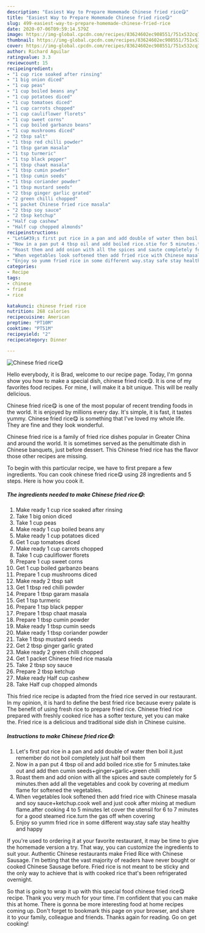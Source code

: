 ```yaml
---
description: "Easiest Way to Prepare Homemade Chinese fried rice😋"
title: "Easiest Way to Prepare Homemade Chinese fried rice😋"
slug: 499-easiest-way-to-prepare-homemade-chinese-fried-rice
date: 2020-07-06T09:59:14.579Z
image: https://img-global.cpcdn.com/recipes/83624602ec908551/751x532cq70/chinese-fried-rice😋-recipe-main-photo.jpg
thumbnail: https://img-global.cpcdn.com/recipes/83624602ec908551/751x532cq70/chinese-fried-rice😋-recipe-main-photo.jpg
cover: https://img-global.cpcdn.com/recipes/83624602ec908551/751x532cq70/chinese-fried-rice😋-recipe-main-photo.jpg
author: Richard Aguilar
ratingvalue: 3.3
reviewcount: 15
recipeingredient:
- "1 cup rice soaked after rinsing"
- "1 big onion diced"
- "1 cup peas"
- "1 cup boiled beans any"
- "1 cup potatoes diced"
- "1 cup tomatoes diced"
- "1 cup carrots chopped"
- "1 cup cauliflower florets"
- "1 cup sweet corns"
- "1 cup boiled garbanzo beans"
- "1 cup mushrooms diced"
- "2 tbsp salt"
- "1 tbsp red chilli powder"
- "1 tbsp garam masala"
- "1 tsp turmeric"
- "1 tsp black pepper"
- "1 tbsp chaat masala"
- "1 tbsp cumin powder"
- "1 tbsp cumin seeds"
- "1 tbsp coriander powder"
- "1 tbsp mustard seeds"
- "2 tbsp ginger garlic grated"
- "2 green chilli chopped"
- "1 packet Chinese fried rice masala"
- "2 tbsp soy sauce"
- "2 tbsp ketchup"
- "Half cup cashew"
- "Half cup chopped almonds"
recipeinstructions:
- "Let&#39;s first put rice in a pan and add double of water then boil it.just remember do not boil completely just half boil them"
- "Now in a pan put 4 tbsp oil and add boiled rice.stie for 5 minutes.take out and add then cumin seeds+ginger+garlic+green chilli"
- "Roast them and add onion with all the spices and saute completely for 5 minutes.then add all the vegetables and cook by covering at medium flame for softened the vegetables."
- "When vegetables look softened then add fried rice with Chinese masala and soy sauce+ketchup.cook well and just cook after mixing at medium flame.after cooking 4 to 5 minutes let cover the utensil for 6 to 7 minutes for a good steamed rice.turn the gas off when covering"
- "Enjoy so yumm fried rice in some different way.stay safe stay healthy and happy"
categories:
- Recipe
tags:
- chinese
- fried
- rice

katakunci: chinese fried rice 
nutrition: 268 calories
recipecuisine: American
preptime: "PT10M"
cooktime: "PT51M"
recipeyield: "2"
recipecategory: Dinner

---
```



![Chinese fried rice😋](https://img-global.cpcdn.com/recipes/83624602ec908551/751x532cq70/chinese-fried-rice😋-recipe-main-photo.jpg)

Hello everybody, it is Brad, welcome to our recipe page. Today, I'm gonna show you how to make a special dish, chinese fried rice😋. It is one of my favorites food recipes. For mine, I will make it a bit unique. This will be really delicious.

Chinese fried rice😋 is one of the most popular of recent trending foods in the world. It is enjoyed by millions every day. It's simple, it is fast, it tastes yummy. Chinese fried rice😋 is something that I've loved my whole life. They are fine and they look wonderful.

Chinese fried rice is a family of fried rice dishes popular in Greater China and around the world. It is sometimes served as the penultimate dish in Chinese banquets, just before dessert. This Chinese fried rice has the flavor those other recipes are missing.


To begin with this particular recipe, we have to first prepare a few ingredients. You can cook chinese fried rice😋 using 28 ingredients and 5 steps. Here is how you cook it.

##### The ingredients needed to make Chinese fried rice😋:

1. Make ready 1 cup rice soaked after rinsing
1. Take 1 big onion diced
1. Take 1 cup peas
1. Make ready 1 cup boiled beans any
1. Make ready 1 cup potatoes diced
1. Get 1 cup tomatoes diced
1. Make ready 1 cup carrots chopped
1. Take 1 cup cauliflower florets
1. Prepare 1 cup sweet corns
1. Get 1 cup boiled garbanzo beans
1. Prepare 1 cup mushrooms diced
1. Make ready 2 tbsp salt
1. Get 1 tbsp red chilli powder
1. Prepare 1 tbsp garam masala
1. Get 1 tsp turmeric
1. Prepare 1 tsp black pepper
1. Prepare 1 tbsp chaat masala
1. Prepare 1 tbsp cumin powder
1. Make ready 1 tbsp cumin seeds
1. Make ready 1 tbsp coriander powder
1. Take 1 tbsp mustard seeds
1. Get 2 tbsp ginger garlic grated
1. Make ready 2 green chilli chopped
1. Get 1 packet Chinese fried rice masala
1. Take 2 tbsp soy sauce
1. Prepare 2 tbsp ketchup
1. Make ready Half cup cashew
1. Take Half cup chopped almonds


This fried rice recipe is adapted from the fried rice served in our restaurant. In my opinion, it is hard to define the best fried rice because every palate is The benefit of using fresh rice to prepare fried rice. Chinese fried rice prepared with freshly cooked rice has a softer texture, yet you can make the. Fried rice is a delicious and traditional side dish in Chinese cuisine. 

##### Instructions to make Chinese fried rice😋:

1. Let&#39;s first put rice in a pan and add double of water then boil it.just remember do not boil completely just half boil them
1. Now in a pan put 4 tbsp oil and add boiled rice.stie for 5 minutes.take out and add then cumin seeds+ginger+garlic+green chilli
1. Roast them and add onion with all the spices and saute completely for 5 minutes.then add all the vegetables and cook by covering at medium flame for softened the vegetables.
1. When vegetables look softened then add fried rice with Chinese masala and soy sauce+ketchup.cook well and just cook after mixing at medium flame.after cooking 4 to 5 minutes let cover the utensil for 6 to 7 minutes for a good steamed rice.turn the gas off when covering
1. Enjoy so yumm fried rice in some different way.stay safe stay healthy and happy


If you&#39;re used to ordering it at your favorite restaurant, it may be time to give the homemade version a try. That way, you can customize the ingredients to suit your. Authentic Chinese restaurants make Fried Rice with Chinese Sausage. I&#39;m betting that the vast majority of readers have never bought or cooked Chinese Sausage before. Fried rice is not meant to be sticky and the only way to achieve that is with cooked rice that&#39;s been refrigerated overnight. 

So that is going to wrap it up with this special food chinese fried rice😋 recipe. Thank you very much for your time. I'm confident that you can make this at home. There is gonna be more interesting food at home recipes coming up. Don't forget to bookmark this page on your browser, and share it to your family, colleague and friends. Thanks again for reading. Go on get cooking!
